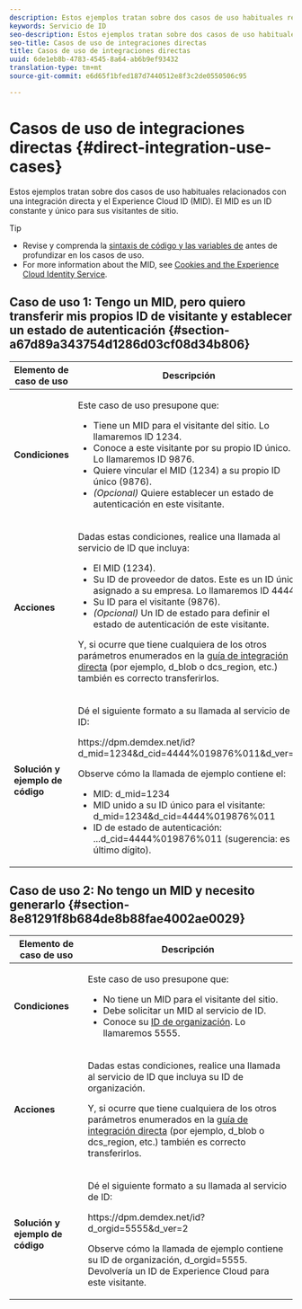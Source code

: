 ```yaml
---
description: Estos ejemplos tratan sobre dos casos de uso habituales relacionados con una integración directa y el Experience Cloud ID (MID). El MID es un ID constante y único para sus visitantes de sitio.
keywords: Servicio de ID
seo-description: Estos ejemplos tratan sobre dos casos de uso habituales relacionados con una integración directa y el Experience Cloud ID (MID). El MID es un ID constante y único para sus visitantes de sitio.
seo-title: Casos de uso de integraciones directas
title: Casos de uso de integraciones directas
uuid: 6de1eb8b-4783-4545-8a64-ab6b9ef93432
translation-type: tm+mt
source-git-commit: e6d65f1bfed187d7440512e8f3c2de0550506c95

---
```



# Casos de uso de integraciones directas {#direct-integration-use-cases}

Estos ejemplos tratan sobre dos casos de uso habituales relacionados con una integración directa y el Experience Cloud ID (MID). El MID es un ID constante y único para sus visitantes de sitio.

>[!TIP]
>
>* Revise y comprenda la [sintaxis de código y las variables de](../implementation-guides/direct-integration.md#concept-4cd3206a84bb4687af0b312ae09648b9) antes de profundizar en los casos de uso.
>* For more information about the MID, see [Cookies and the Experience Cloud Identity Service](../introduction/cookies.md).
>



## Caso de uso 1: Tengo un MID, pero quiero transferir mis propios ID de visitante y establecer un estado de autenticación {#section-a67d89a343754d1286d03cf08d34b806}

<table id="table_DA8840FCB51541109FE6DF20430E8924"> 
 <thead> 
  <tr> 
   <th colname="col1" class="entry"> Elemento de caso de uso </th> 
   <th colname="col2" class="entry"> Descripción </th> 
  </tr> 
 </thead>
 <tbody> 
  <tr> 
   <td colname="col1"> <p> <b>Condiciones</b> </p> </td> 
   <td colname="col2"> <p>Este caso de uso presupone que: </p> 
    <ul id="ul_F20231F83EE84889B78971A64E758757"> 
     <li id="li_20F3E96493724CD2BAF4B20AEE5CBF23">Tiene un MID para el visitante del sitio. Lo llamaremos ID 1234. </li> 
     <li id="li_A358C58CC58C4FCBB7250F5ED108AA71">Conoce a este visitante por su propio ID único. Lo llamaremos ID 9876. </li> 
     <li id="li_D93CE7182EBE4927A5C7A0BF414C03BC">Quiere vincular el MID (1234) a su propio ID único (9876). </li> 
     <li id="li_4611146E56624C2AB647733487A3F046"> <i>(Opcional)</i> Quiere establecer un estado de autenticación en este visitante. </li> 
    </ul> </td> 
  </tr> 
  <tr> 
   <td colname="col1"> <p> <b>Acciones</b> </p> </td> 
   <td colname="col2"> <p>Dadas estas condiciones, realice una llamada al servicio de ID que incluya: </p> 
    <ul id="ul_9ECB1A65266644E89E949C57D202D5A4"> 
     <li id="li_10A6F5A9C54D44A08F4F2E405E6019E2">El MID (1234). </li> 
     <li id="li_4869572B40E54C54B88A2474DAC475A8">Su ID de proveedor de datos. Este es un ID único asignado a su empresa. Lo llamaremos ID 4444. </li> 
     <li id="li_05C8ED47488C4E289D84093127EC7B19">Su ID para el visitante (9876). </li> 
     <li id="li_3D1556AD18C843828A362CC604A9F76B"> <i>(Opcional)</i> Un ID de estado para definir el estado de autenticación de este visitante. </li> 
    </ul> <p>Y, si ocurre que tiene cualquiera de los otros parámetros enumerados en la <a href="../implementation-guides/direct-integration.md#concept-4cd3206a84bb4687af0b312ae09648b9" format="dita" scope="local"> guía de integración directa</a> (por ejemplo,<span class="codeph"> d_blob</span> o <span class="codeph">dcs_region</span>, etc.) también es correcto transferirlos. </p> </td> 
  </tr> 
  <tr> 
   <td colname="col1"> <p> <b>Solución y ejemplo de código</b> </p> </td> 
   <td colname="col2"> <p>Dé el siguiente formato a su llamada al servicio de ID: </p> <p> <span class="codeph">https://dpm.demdex.net/id?d_mid=1234&amp;d_cid=4444%019876%011&amp;d_ver=2</span> </p> <p>Observe cómo la llamada de ejemplo contiene el: </p> 
    <ul id="ul_0667FBFD8D3C46BDBD027F484691EC97"> 
     <li id="li_FAB1FAE703DB48D1A32EE72684028964">MID: <span class="codeph">d_mid=1234</span> </li> 
     <li id="li_C97B74FF444F4BB4B4A5CB1CBBE52249">MID unido a su ID único para el visitante: <span class="codeph">d_mid=1234&amp;d_cid=4444%019876%011</span> </li> 
     <li id="li_D428DBF765234DD78DDF152C5EE8AB69">ID de estado de autenticación: <span class="codeph">...d_cid=4444%019876%011</span> (sugerencia: es el último dígito). </li> 
    </ul> </td> 
  </tr> 
 </tbody> 
</table>

## Caso de uso 2: No tengo un MID y necesito generarlo {#section-8e81291f8b684de8b88fae4002ae0029}

<table id="table_666A92693F8A413096DF6A64770C1141"> 
 <thead> 
  <tr> 
   <th colname="col1" class="entry"> Elemento de caso de uso </th> 
   <th colname="col2" class="entry"> Descripción </th> 
  </tr> 
 </thead>
 <tbody> 
  <tr> 
   <td colname="col1"> <p> <b>Condiciones</b> </p> </td> 
   <td colname="col2"> <p>Este caso de uso presupone que: </p> 
    <ul id="ul_BF3BD821907B46A4B2EFA63146D35722"> 
     <li id="li_E658AE0671D14558B65FDD8992F25996">No tiene un MID para el visitante del sitio. </li> 
     <li id="li_28A48BB3F71C4E4297F95A2D3E10AD7B">Debe solicitar un MID al servicio de ID. </li> 
     <li id="li_E2C306B9308D41E5BFE2F23EF48F5A41">Conoce su <a href="../reference/requirements.md#section-a02f537129a64ffbb690d5738d360c26" format="dita" scope="local">ID de organización</a>. Lo llamaremos 5555. </li> 
    </ul> </td> 
  </tr> 
  <tr> 
   <td colname="col1"> <p> <b>Acciones</b> </p> </td> 
   <td colname="col2"> <p>Dadas estas condiciones, realice una llamada al servicio de ID que incluya su ID de organización. </p> <p>Y, si ocurre que tiene cualquiera de los otros parámetros enumerados en la <a href="../implementation-guides/direct-integration.md#concept-4cd3206a84bb4687af0b312ae09648b9" format="dita" scope="local"> guía de integración directa</a> (por ejemplo,<span class="codeph"> d_blob</span> o <span class="codeph">dcs_region</span>, etc.) también es correcto transferirlos. </p> </td> 
  </tr> 
  <tr> 
   <td colname="col1"> <p> <b>Solución y ejemplo de código</b> </p> </td> 
   <td colname="col2"> <p>Dé el siguiente formato a su llamada al servicio de ID: </p> <p> <span class="codeph">https://dpm.demdex.net/id?d_orgid=5555&amp;d_ver=2</span> </p> <p>Observe cómo la llamada de ejemplo contiene su ID de organización, <span class="codeph">d_orgid=5555</span>. Devolvería un ID de <span class="keyword">Experience Cloud</span> para este visitante. </p> </td> 
  </tr> 
 </tbody> 
</table>

